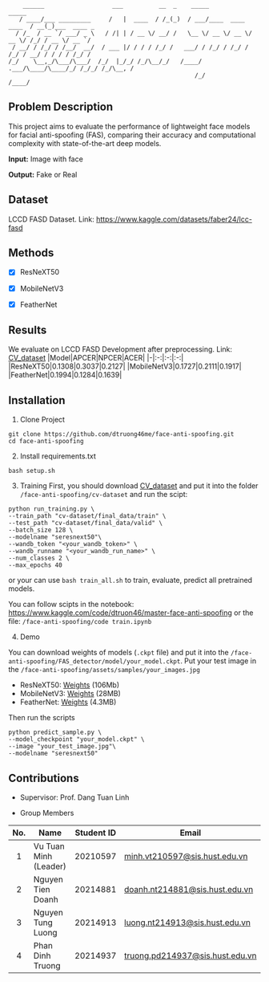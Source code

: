 
```
    ______                   ___          __  _    _____                   _____
   / ____/___ _________     /   |  ____  / /_(_)  / ___/____  ____  ____  / __(_)___  ____ _
  / /_  / __ `/ ___/ _ \   / /| | / __ \/ __/ /   \__ \/ __ \/ __ \/ __ \/ /_/ / __ \/ __ `/
 / __/ / /_/ / /__/  __/  / ___ |/ / / / /_/ /   ___/ / /_/ / /_/ / /_/ / __/ / / / / /_/ /
/_/    \__,_/\___/\___/  /_/  |_/_/ /_/\__/_/   /____/ .___/\____/\____/_/ /_/_/ /_/\__, /
                                                    /_/                            /____/
```

## Problem Description

This project aims to evaluate the performance of lightweight face models for facial anti-spoofing (FAS), comparing their accuracy and computational complexity with state-of-the-art deep models.

**Input:** Image with face

**Output:** Fake or Real

## Dataset

LCCD FASD Dataset. Link: https://www.kaggle.com/datasets/faber24/lcc-fasd

## Methods
- [x] ResNeXT50

- [x] MobileNetV3

- [x] FeatherNet

## Results
We evaluate on LCCD FASD Development after preprocessing. Link: [CV_dataset](https://www.kaggle.com/datasets/valleyy/cv-dataset)
|Model|APCER|NPCER|ACER|
|-|:-:|:-:|:-:|
|ResNeXT50|0.1308|0.3037|0.2127|
|MobileNetV3|0.1727|0.2111|0.1917|
|FeatherNet|0.1994|0.1284|0.1639|

## Installation

1. Clone Project
```
git clone https://github.com/dtruong46me/face-anti-spoofing.git
cd face-anti-spoofing
```

2. Install requirements.txt
```
bash setup.sh
```

3. Training
First, you should download [CV_dataset](https://www.kaggle.com/datasets/valleyy/cv-dataset) and put it into the folder `/face-anti-spoofing/cv-dataset` and run the scipt:

```
python run_training.py \
--train_path "cv-dataset/final_data/train" \
--test_path "cv-dataset/final_data/valid" \
--batch_size 128 \
--modelname "seresnext50"\
--wandb_token "<your_wandb_token>" \
--wandb_runname "<your_wandb_run_name>" \
--num_classes 2 \
--max_epochs 40
```
or your can use `bash train_all.sh` to train, evaluate, predict all pretrained models.

You can follow scipts in the notebook: https://www.kaggle.com/code/dtruon46/master-face-anti-spoofing or the file: `/face-anti-spoofing/code train.ipynb` 

4. Demo

You can download weights of models (`.ckpt` file) and put it into the `/face-anti-spoofing/FAS_detector/model/your_model.ckpt`. Put your test image in the `/face-anti-spoofing/assets/samples/your_images.jpg`

- ResNeXT50: [Weights](https://www.kaggle.com/models/dtruon46/resnext50-face-anti-spoofing) (106Mb)
- MobileNetV3: [Weights](https://www.kaggle.com/models/dtruon46/mobilenetv3-face-anti-spoofing) (28MB)
- FeatherNet: [Weights](https://www.kaggle.com/models/dtruon46/feathernet-face-anti-spoofing) (4.3MB)

Then run the scripts

```
python predict_sample.py \
--model_checkpoint "your_model.ckpt" \
--image "your_test_image.jpg"\
--modelname "seresnext50"
```


## Contributions
- Supervisor: Prof. Dang Tuan Linh

- Group Members

|No.|Name|Student ID|Email|
|:-:|-|:-:|-|
|1|Vu Tuan Minh (Leader)|20210597|minh.vt210597@sis.hust.edu.vn|
|2|Nguyen Tien Doanh|20214881|doanh.nt214881@sis.hust.edu.vn|
|3|Nguyen Tung Luong|20214913|luong.nt214913@sis.hust.edu.vn|
|4|Phan Dinh Truong|20214937|truong.pd214937@sis.hust.edu.vn|

